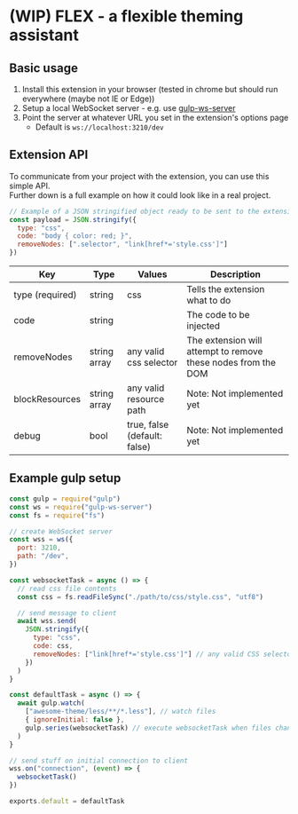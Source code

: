 # (WIP) FLEX - a flexible theming assistant

## Basic usage

1) Install this extension in your browser (tested in chrome but should run everywhere (maybe not IE or Edge))
2) Setup a local WebSocket server - e.g. use [gulp-ws-server](https://www.npmjs.com/package/gulp-ws-server)
3) Point the server at whatever URL you set in the extension's options page
   - Default is `ws://localhost:3210/dev`

## Extension API

To communicate from your project with the extension, you can use this simple API.  
Further down is a full example on how it could look like in a real project.

``` javascript
// Example of a JSON stringified object ready to be sent to the extension
const payload = JSON.stringify({
  type: "css",
  code: "body { color: red; }",
  removeNodes: [".selector", "link[href*='style.css']"]
})
```

| Key             | Type         | Values                       | Description                                                   |
|-----------------|--------------|------------------------------|---------------------------------------------------------------|
| type (required) | string       | css                          | Tells the extension what to do                                |
| code            | string       |                              | The code to be injected                                       |
| removeNodes     | string array | any valid css selector       | The extension will attempt to remove these nodes from the DOM |
| blockResources  | string array | any valid resource path      | Note: Not implemented yet                                     |
| debug           | bool         | true, false (default: false) | Note: Not implemented yet                                     |

## Example gulp setup

``` javascript
const gulp = require("gulp")
const ws = require("gulp-ws-server")
const fs = require("fs")

// create WebSocket server
const wss = ws({
  port: 3210,
  path: "/dev",
})

const websocketTask = async () => {
  // read css file contents
  const css = fs.readFileSync("./path/to/css/style.css", "utf8")

  // send message to client
  await wss.send(
    JSON.stringify({
      type: "css",
      code: css,
      removeNodes: ["link[href*='style.css']"] // any valid CSS selector
    })
  )
}

const defaultTask = async () => {
  await gulp.watch(
    ["awesome-theme/less/**/*.less"], // watch files
    { ignoreInitial: false },
    gulp.series(websocketTask) // execute websocketTask when files change
  )
}

// send stuff on initial connection to client
wss.on("connection", (event) => {
  websocketTask()
})

exports.default = defaultTask

```
